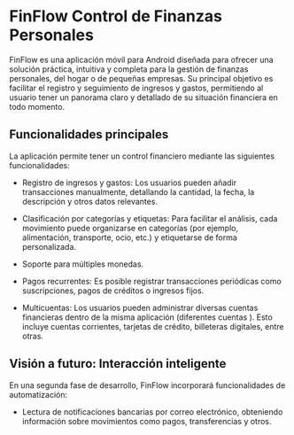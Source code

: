 # FinFlow Control de Finanzas Personales

FinFlow es una aplicación móvil para Android diseñada para ofrecer una solución práctica, intuitiva y completa para la gestión de finanzas personales, del hogar o de pequeñas empresas. Su principal objetivo es facilitar el registro y seguimiento de ingresos y gastos, permitiendo al usuario tener un panorama claro y detallado de su situación financiera en todo momento.

## Funcionalidades principales

La aplicación permite tener un control financiero mediante las siguientes funcionalidades:

* Registro de ingresos y gastos: Los usuarios pueden añadir transacciones manualmente, detallando la cantidad, la fecha, la descripción y otros datos relevantes.

* Clasificación por categorías y etiquetas: Para facilitar el análisis, cada movimiento puede organizarse en categorías (por ejemplo, alimentación, transporte, ocio, etc.) y etiquetarse de forma personalizada.

* Soporte para múltiples monedas.

* Pagos recurrentes: Es posible registrar transacciones periódicas como suscripciones, pagos de créditos o ingresos fijos.

* Multicuentas: Los usuarios pueden administrar diversas cuentas financieras dentro de la misma aplicación (diferentes cuentas ). Esto incluye cuentas corrientes, tarjetas de crédito, billeteras digitales, entre otras.

## Visión a futuro: Interacción inteligente 

En una segunda fase de desarrollo, FinFlow incorporará funcionalidades de automatización:
* Lectura de notificaciones bancarias por correo electrónico, obteniendo información sobre movimientos como pagos, transferencias y otros.

